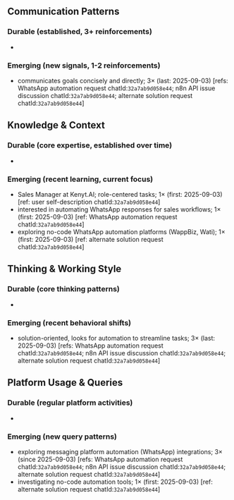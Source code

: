 ## Communication Patterns
### Durable (established, 3+ reinforcements)
-

### Emerging (new signals, 1-2 reinforcements)
- communicates goals concisely and directly; 3× (last: 2025-09-03) [refs: WhatsApp automation request chatId:`32a7ab9d058e44`; n8n API issue discussion chatId:`32a7ab9d058e44`; alternate solution request chatId:`32a7ab9d058e44`]

## Knowledge & Context
### Durable (core expertise, established over time)
-

### Emerging (recent learning, current focus)
- Sales Manager at Kenyt.AI; role-centered tasks; 1× (first: 2025-09-03) [ref: user self-description chatId:`32a7ab9d058e44`]
- interested in automating WhatsApp responses for sales workflows; 1× (first: 2025-09-03) [ref: WhatsApp automation request chatId:`32a7ab9d058e44`]
- exploring no-code WhatsApp automation platforms (WappBiz, Wati); 1× (first: 2025-09-03) [ref: alternate solution request chatId:`32a7ab9d058e44`]

## Thinking & Working Style
### Durable (core thinking patterns)
-

### Emerging (recent behavioral shifts)
- solution-oriented, looks for automation to streamline tasks; 3× (last: 2025-09-03) [refs: WhatsApp automation request chatId:`32a7ab9d058e44`; n8n API issue discussion chatId:`32a7ab9d058e44`; alternate solution request chatId:`32a7ab9d058e44`]

## Platform Usage & Queries
### Durable (regular platform activities)
-

### Emerging (new query patterns)
- exploring messaging platform automation (WhatsApp) integrations; 3× (since 2025-09-03) [refs: WhatsApp automation request chatId:`32a7ab9d058e44`; n8n API issue discussion chatId:`32a7ab9d058e44`; alternate solution request chatId:`32a7ab9d058e44`]
- investigating no-code automation tools; 1× (first: 2025-09-03) [ref: alternate solution request chatId:`32a7ab9d058e44`]